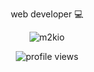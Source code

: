 <p align="center">web developer 💻</p>

<!-- <p align="center"><img src="https://github-readme-stats.vercel.app/api?username=m2kio&show_icons=false&hide_border=true&count_private=true&theme=algolia&hide_title=false&include_all_commits=true" alt="m2kio" /></p> -->

<p align="center"><img src="https://github-readme-streak-stats.herokuapp.com/?user=m2kio&count_private=true&theme=github-dark&hide_border=true" alt="m2kio" /></p>


<!--- <p align="center"><img src="https://github-readme-stats.vercel.app/api/top-langs/?username=m2kio&layout=compact&theme=github_dark&hide_border=true" alt="m2kio" /></p> --->

<p align="center"><img src="https://gpvc.arturio.dev/m2kio" alt="profile views" /></p>

<!---
m2kio/m2kio is a ✨ special ✨ repository because its `README.md` (this file) appears on your GitHub profile.
You can click the Preview link to take a look at your changes.
--->
